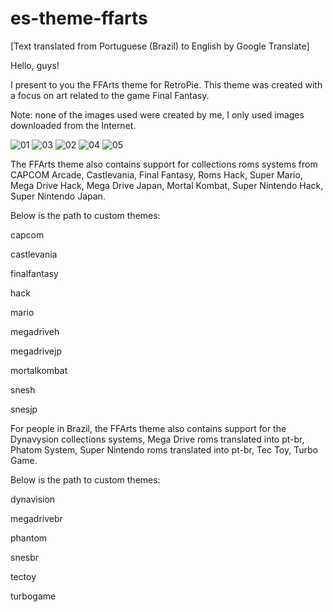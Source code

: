 # es-theme-ffarts

[Text translated from Portuguese (Brazil) to English by Google Translate]



Hello, guys!

I present to you the FFArts theme for RetroPie. This theme was created with a focus on art related to the game Final Fantasy.

Note: none of the images used were created by me, I only used images downloaded from the Internet.

![01](https://github.com/user-attachments/assets/74c70363-e524-4930-afa6-dcf16bce69ad)
![03](https://github.com/user-attachments/assets/ac1777cb-1e0f-4855-9744-2fd11910fdbf)
![02](https://github.com/user-attachments/assets/ede2d526-91d7-4c78-9a75-1de9656cbefb)
![04](https://github.com/user-attachments/assets/723c6113-eba9-43a8-9b3d-7419c846582e)
![05](https://github.com/user-attachments/assets/37fd4255-0d0f-466f-ac5a-efc215b866c6)



The FFArts theme also contains support for collections roms systems from CAPCOM Arcade, Castlevania, Final Fantasy, Roms Hack, Super Mario, Mega Drive Hack, Mega Drive Japan, Mortal Kombat, Super Nintendo Hack, Super Nintendo Japan.

Below is the path to custom themes:

capcom

castlevania

finalfantasy

hack

mario

megadriveh

megadrivejp

mortalkombat

snesh

snesjp

For people in Brazil, the FFArts theme also contains support for the Dynavysion collections systems, Mega Drive roms translated into pt-br, Phatom System, Super Nintendo roms translated into pt-br, Tec Toy, Turbo Game.

Below is the path to custom themes:

dynavision

megadrivebr

phantom

snesbr

tectoy

turbogame
